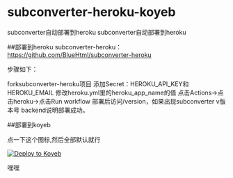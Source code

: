 # subconverter-heroku-koyeb
subconverter自动部署到heroku
subconverter自动部署到heroku

##部署到heroku
subconverter-heroku：https://github.com/BlueHtml/subconverter-heroku

步骤如下：

forksubconverter-heroku项目
添加Secret：HEROKU_API_KEY和HEROKU_EMAIL
修改heroku.yml里的heroku_app_name的值
点击Actions->点击heroku->点击Run workflow
部署后访问/version，如果出现subconverter v版本号 backend说明部署成功。

##部署到koyeb

点一下这个图标,然后全部默认就行

[![Deploy to Koyeb](https://www.koyeb.com/static/images/deploy/button.svg)](https://app.koyeb.com/deploy?type=docker&name=subconver&ports=8080;http;/&image=jth445600/subconver)

嘿嘿
